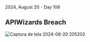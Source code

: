 2024, August 20 - Day 106<br>

<h2>APIWizards Breach</h2>

![Captura de tela 2024-08-20 205202](https://github.com/user-attachments/assets/43f5135e-e3cd-4cfe-9bd4-f44bae312236)
